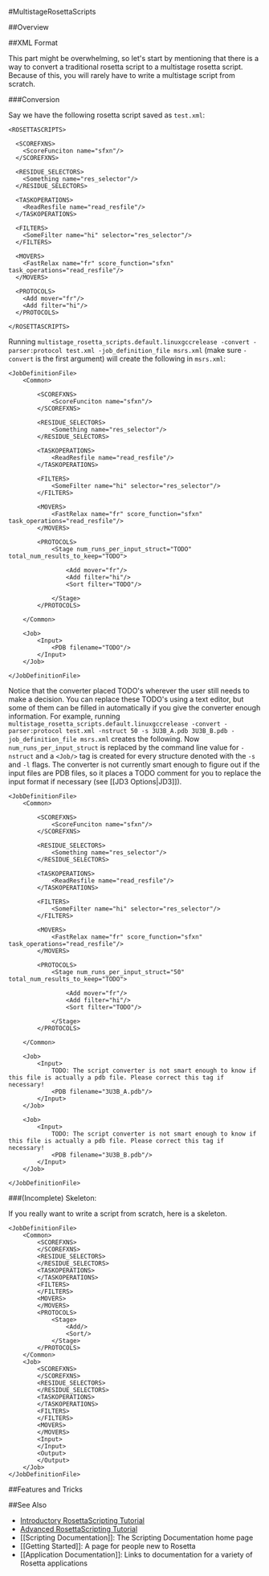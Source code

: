 #MultistageRosettaScripts

##Overview


##XML Format

This part might be overwhelming, so let's start by mentioning that there is a way to convert a traditional rosetta script to a multistage rosetta script.
Because of this, you will rarely have to write a multistage script from scratch.

###Conversion

Say we have the following rosetta script saved as `test.xml`:
```
<ROSETTASCRIPTS>

  <SCOREFXNS>
    <ScoreFunciton name="sfxn"/>
  </SCOREFXNS>

  <RESIDUE_SELECTORS>
    <Something name="res_selector"/>
  </RESIDUE_SELECTORS>

  <TASKOPERATIONS>
    <ReadResfile name="read_resfile"/>
  </TASKOPERATIONS>

  <FILTERS>
    <SomeFilter name="hi" selector="res_selector"/>
  </FILTERS>

  <MOVERS>
    <FastRelax name="fr" score_function="sfxn" task_operations="read_resfile"/>
  </MOVERS>

  <PROTOCOLS>
    <Add mover="fr"/>
    <Add filter="hi"/>
  </PROTOCOLS>

</ROSETTASCRIPTS>
```

Running `multistage_rosetta_scripts.default.linuxgccrelease -convert -parser:protocol test.xml -job_definition_file msrs.xml`
(make sure `-convert` is the first argument) will create the following in `msrs.xml`:

```
<JobDefinitionFile>
    <Common>

        <SCOREFXNS>
            <ScoreFunciton name="sfxn"/>
        </SCOREFXNS>

        <RESIDUE_SELECTORS>
            <Something name="res_selector"/>
        </RESIDUE_SELECTORS>

        <TASKOPERATIONS>
            <ReadResfile name="read_resfile"/>
        </TASKOPERATIONS>

        <FILTERS>
            <SomeFilter name="hi" selector="res_selector"/>
        </FILTERS>

        <MOVERS>
            <FastRelax name="fr" score_function="sfxn" task_operations="read_resfile"/>
        </MOVERS>

        <PROTOCOLS>
            <Stage num_runs_per_input_struct="TODO" total_num_results_to_keep="TODO">

                <Add mover="fr"/>
                <Add filter="hi"/>
                <Sort filter="TODO"/>

            </Stage>
        </PROTOCOLS>

    </Common>

    <Job>
        <Input>
            <PDB filename="TODO"/>
        </Input>
    </Job>

</JobDefinitionFile>
```

Notice that the converter placed TODO's wherever the user still needs to make a decision.
You can replace these TODO's using a text editor, but some of them can be filled in automatically if you give the converter enough information.
For example, running `multistage_rosetta_scripts.default.linuxgccrelease -convert -parser:protocol test.xml -nstruct 50 -s 3U3B_A.pdb 3U3B_B.pdb -job_definition_file msrs.xml` creates the following.
Now `num_runs_per_input_struct` is replaced by the command line value for `-nstruct` and a `<Job/>` tag is created for every structure denoted with the `-s` and `-l` flags.
The converter is not currently smart enough to figure out if the input files are PDB files, so it places a TODO comment for you to replace the input format if necessary (see [[JD3 Options|JD3]]).

```
<JobDefinitionFile>
    <Common>

        <SCOREFXNS>
            <ScoreFunciton name="sfxn"/>
        </SCOREFXNS>

        <RESIDUE_SELECTORS>
            <Something name="res_selector"/>
        </RESIDUE_SELECTORS>

        <TASKOPERATIONS>
            <ReadResfile name="read_resfile"/>
        </TASKOPERATIONS>

        <FILTERS>
            <SomeFilter name="hi" selector="res_selector"/>
        </FILTERS>

        <MOVERS>
            <FastRelax name="fr" score_function="sfxn" task_operations="read_resfile"/>
        </MOVERS>

        <PROTOCOLS>
            <Stage num_runs_per_input_struct="50" total_num_results_to_keep="TODO">

                <Add mover="fr"/>
                <Add filter="hi"/>
                <Sort filter="TODO"/>

            </Stage>
        </PROTOCOLS>

    </Common>

    <Job>
        <Input>
            TODO: The script converter is not smart enough to know if this file is actually a pdb file. Please correct this tag if necessary!
            <PDB filename="3U3B_A.pdb"/>
        </Input>
    </Job>

    <Job>
        <Input>
            TODO: The script converter is not smart enough to know if this file is actually a pdb file. Please correct this tag if necessary!
            <PDB filename="3U3B_B.pdb"/>
        </Input>
    </Job>

</JobDefinitionFile>
```

###(Incomplete) Skeleton:

If you really want to write a script from scratch, here is a skeleton.

```
<JobDefinitionFile>
    <Common>
        <SCOREFXNS>
        </SCOREFXNS>
        <RESIDUE_SELECTORS>
        </RESIDUE_SELECTORS>
        <TASKOPERATIONS>
        </TASKOPERATIONS>
        <FILTERS>
        </FILTERS>
        <MOVERS>
        </MOVERS>
        <PROTOCOLS>
            <Stage>
                <Add/>
                <Sort/>
            </Stage>
        </PROTOCOLS>
    </Common>
    <Job>
        <SCOREFXNS>
        </SCOREFXNS>
        <RESIDUE_SELECTORS>
        </RESIDUE_SELECTORS>
        <TASKOPERATIONS>
        </TASKOPERATIONS>
        <FILTERS>
        </FILTERS>
        <MOVERS>
        </MOVERS>
        <Input>
        </Input>
        <Output>
        </Output>
    </Job>
</JobDefinitionFile>
```

##Features and Tricks

##See Also

* [Introductory RosettaScripting Tutorial](https://www.rosettacommons.org/demos/latest/tutorials/scripting_with_rosettascripts/scripting_with_rosettascripts)
* [Advanced RosettaScripting Tutorial](https://www.rosettacommons.org/demos/latest/tutorials/advanced_scripting_with_rosettascripts/advanced_scripting_with_rosettascripts)
* [[Scripting Documentation]]: The Scripting Documentation home page
* [[Getting Started]]: A page for people new to Rosetta
* [[Application Documentation]]: Links to documentation for a variety of Rosetta applications

<!-- SEO
scriptvars
-->